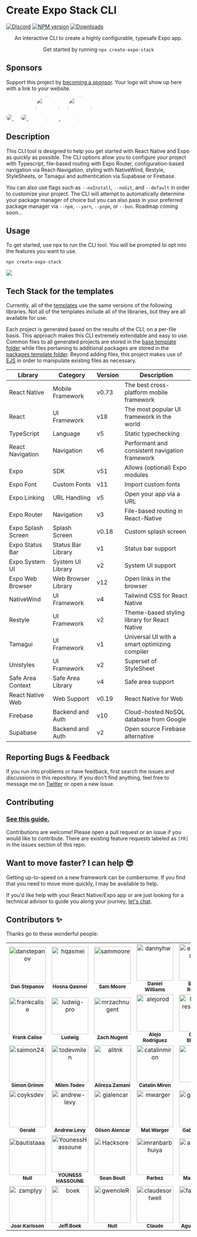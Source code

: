 # Create Expo Stack CLI

[![Discord](https://img.shields.io/discord/1173879003191459860?color=%235865F2&label=Discord&logo=discord&logoColor=%23fff)](https://expostack.dev/discord) [![NPM version][npm-image]][npm-url]
[![Downloads][downloads-image]][npm-url]

<p align="center">
  An interactive CLI to create a highly configurable, typesafe Expo app.
</p>

<p align="center">
  Get started by running <code>npx create-expo-stack</code>

## Sponsors

Support this project by <a href="https://github.com/sponsors/danstepanov" target="_blank">becoming a sponsor</a>. Your logo will show up here with a link to your website.

<a href="https://galaxies.dev/" target="_blank" style="margin-top: 10px;margin-right: 10px; margin-bottom: 10px;" >
  <img src="https://expostack.dev/galaxies-logo.svg"  style="border-radius: 50%;">
</a>
<a href="https://expo.dev/" target="_blank" style="margin: 10px;">
  <img src="https://expostack.dev/expo-logo.svg"  style="border-radius: 50%;">
</a>
<a href="https://github.com/derkweijers" target="_blank" style="margin: 10px;">
  <img src="https://avatars.githubusercontent.com/u/11644998?v=4" height="64" width="64" style="border-radius: 50%;">
</a>
<a href="https://paradigmpost.com" target="_blank" style="margin: 10px;">
  <img src="https://expostack.dev/paradigmpost.png" height="64" width="64" style="border-radius: 50%;">
</a>

## Description

This CLI tool is designed to help you get started with React Native and Expo as quickly as possible. The CLI options allow you to configure your project with Typescript, file-based routing with Expo Router, configuration-based navigation via React-Navigation, styling with NativeWind, Restyle, StyleSheets, or Tamagui and authentication via Supabase or Firebase.

You can also use flags such as `--noInstall`, `--noGit`, and `--default` in order to customize your project. The CLI will attempt to automatically determine your package manager of choice but you can also pass in your preferred package manager via `--npm`, `--yarn`, `--pnpm`, or `--bun`. Roadmap coming soon...

## Usage

To get started, use npx to run the CLI tool. You will be prompted to opt into the features you want to use.

`npx create-expo-stack`

<img src="https://github.com/roninoss/create-expo-stack/assets/5482800/e709dd66-cb9b-463c-91f9-b842bb80585c" />

## Tech Stack for the templates

Currently, all of the [templates](https://github.com/roninoss/create-expo-stack/tree/main/cli/src/templates) use the same versions of the following libraries. Not all of the templates include all of the libraries, but they are all available for use.

Each project is generated based on the results of the CLI, on a per-file basis. This approach makes this CLI extremely extendable and easy to use. Common files to all generated projects are stored in the [base template folder](https://github.com/roninoss/create-expo-stack/tree/main/cli/src/templates/base) while files pertaining to additional packages are stored in the [packages template folder](https://github.com/roninoss/create-expo-stack/tree/main/cli/src/templates/packages). Beyond adding files, this project makes use of [EJS](https://ejs.co/) in order to manipulate existing files as necessary.

| Library            | Category            | Version | Description                                    |
| ------------------ | ------------------- | ------- | ---------------------------------------------- |
| React Native       | Mobile Framework    | v0.73   | The best cross-platform mobile framework       |
| React              | UI Framework        | v18     | The most popular UI framework in the world     |
| TypeScript         | Language            | v5      | Static typechecking                            |
| React Navigation   | Navigation          | v6      | Performant and consistent navigation framework |
| Expo               | SDK                 | v51     | Allows (optional) Expo modules                 |
| Expo Font          | Custom Fonts        | v11     | Import custom fonts                            |
| Expo Linking       | URL Handling        | v5      | Open your app via a URL                        |
| Expo Router        | Navigation          | v3      | File-based routing in React-Native             |
| Expo Splash Screen | Splash Screen       | v0.18   | Custom splash screen                           |
| Expo Status Bar    | Status Bar Library  | v1      | Status bar support                             |
| Expo System UI     | System UI Library   | v2      | System UI support                              |
| Expo Web Browser   | Web Browser Library | v12     | Open links in the browser                      |
| NativeWind         | UI Framework        | v4      | Tailwind CSS for React Native                  |
| Restyle            | UI Framework        | v2      | Theme-based styling library for React Native   |
| Tamagui            | UI Framework        | v1      | Universal UI with a smart optimizing compiler  |
| Unistyles          | UI Framework        | v2      | Superset of StyleSheet                         |
| Safe Area Context  | Safe Area Library   | v4      | Safe area support                              |
| React Native Web   | Web Support         | v0.19   | React Native for Web                           |
| Firebase           | Backend and Auth    | v10     | Cloud-hosted NoSQL database from Google        |
| Supabase           | Backend and Auth    | v2      | Open source Firebase alternative               |

## Reporting Bugs & Feedback

If you run into problems or have feedback, first search the issues and discussions in this repository. If you don't find anything, feel free to message me on [Twitter](https://twitter.com/danstepanov) or open a new issue.

## Contributing

### [See this guide.](https://github.com/roninoss/create-expo-stack/blob/main/contributing.md)

Contributions are welcome! Please open a pull request or an issue if you would like to contribute. There are existing feature requests labeled as `[FR]` in the issues section of this repo.

## Want to move faster? I can help 😎

Getting up-to-speed on a new framework can be cumbersome. If you find that you need to move more quickly, I may be available to help.

If you'd like help with your React Native/Expo app or are just looking for a technical advisor to guide you along your journey, [let's chat](https://twitter.com/danstepanov).

## Contributors ✨

Thanks go to these wonderful people:

<!-- readme: contributors -start -->
<table>
<tr>
    <td align="center">
        <a href="https://github.com/danstepanov">
            <img src="https://avatars.githubusercontent.com/u/5482800?v=4" width="100;" alt="danstepanov"/>
            <br />
            <sub><b>Dan Stepanov</b></sub>
        </a>
    </td>
    <td align="center">
        <a href="https://github.com/hqasmei">
            <img src="https://avatars.githubusercontent.com/u/39573679?v=4" width="100;" alt="hqasmei"/>
            <br />
            <sub><b>Hosna Qasmei</b></sub>
        </a>
    </td>
    <td align="center">
        <a href="https://github.com/sammoore">
            <img src="https://avatars.githubusercontent.com/u/2035492?v=4" width="100;" alt="sammoore"/>
            <br />
            <sub><b>Sam Moore</b></sub>
        </a>
    </td>
    <td align="center">
        <a href="https://github.com/dannyhw">
            <img src="https://avatars.githubusercontent.com/u/3481514?v=4" width="100;" alt="dannyhw"/>
            <br />
            <sub><b>Daniel Williams</b></sub>
        </a>
    </td>
    <td align="center">
        <a href="https://github.com/ernestoresende">
            <img src="https://avatars.githubusercontent.com/u/55156145?v=4" width="100;" alt="ernestoresende"/>
            <br />
            <sub><b>Ernesto Resende</b></sub>
        </a>
    </td>
    <td align="center">
        <a href="https://github.com/PickleNik">
            <img src="https://avatars.githubusercontent.com/u/31113245?v=4" width="100;" alt="PickleNik"/>
            <br />
            <sub><b>Null</b></sub>
        </a>
    </td></tr>
<tr>
    <td align="center">
        <a href="https://github.com/frankcalise">
            <img src="https://avatars.githubusercontent.com/u/374022?v=4" width="100;" alt="frankcalise"/>
            <br />
            <sub><b>Frank Calise</b></sub>
        </a>
    </td>
    <td align="center">
        <a href="https://github.com/ludwig-pro">
            <img src="https://avatars.githubusercontent.com/u/62896243?v=4" width="100;" alt="ludwig-pro"/>
            <br />
            <sub><b>Ludwig</b></sub>
        </a>
    </td>
    <td align="center">
        <a href="https://github.com/mrzachnugent">
            <img src="https://avatars.githubusercontent.com/u/63797719?v=4" width="100;" alt="mrzachnugent"/>
            <br />
            <sub><b>Zach Nugent</b></sub>
        </a>
    </td>
    <td align="center">
        <a href="https://github.com/alejorod">
            <img src="https://avatars.githubusercontent.com/u/6730160?v=4" width="100;" alt="alejorod"/>
            <br />
            <sub><b>Alejo Rodriguez</b></sub>
        </a>
    </td>
    <td align="center">
        <a href="https://github.com/kratos-respawned">
            <img src="https://avatars.githubusercontent.com/u/87561983?v=4" width="100;" alt="kratos-respawned"/>
            <br />
            <sub><b>Gaurav Bhandari</b></sub>
        </a>
    </td>
    <td align="center">
        <a href="https://github.com/finnbayer">
            <img src="https://avatars.githubusercontent.com/u/115630860?v=4" width="100;" alt="finnbayer"/>
            <br />
            <sub><b>Finn Bayer</b></sub>
        </a>
    </td></tr>
<tr>
    <td align="center">
        <a href="https://github.com/saimon24">
            <img src="https://avatars.githubusercontent.com/u/2514208?v=4" width="100;" alt="saimon24"/>
            <br />
            <sub><b>Simon Grimm</b></sub>
        </a>
    </td>
    <td align="center">
        <a href="https://github.com/todevmilen">
            <img src="https://avatars.githubusercontent.com/u/78319110?v=4" width="100;" alt="todevmilen"/>
            <br />
            <sub><b>Milen Todev</b></sub>
        </a>
    </td>
    <td align="center">
        <a href="https://github.com/alitnk">
            <img src="https://avatars.githubusercontent.com/u/35243344?v=4" width="100;" alt="alitnk"/>
            <br />
            <sub><b>Alireza Zamani</b></sub>
        </a>
    </td>
    <td align="center">
        <a href="https://github.com/catalinmiron">
            <img src="https://avatars.githubusercontent.com/u/2805320?v=4" width="100;" alt="catalinmiron"/>
            <br />
            <sub><b>Catalin Miron</b></sub>
        </a>
    </td>
    <td align="center">
        <a href="https://github.com/b0iq">
            <img src="https://avatars.githubusercontent.com/u/106549013?v=4" width="100;" alt="b0iq"/>
            <br />
            <sub><b>Null</b></sub>
        </a>
    </td>
    <td align="center">
        <a href="https://github.com/Savinvadim1312">
            <img src="https://avatars.githubusercontent.com/u/16936043?v=4" width="100;" alt="Savinvadim1312"/>
            <br />
            <sub><b>Savin Vadim</b></sub>
        </a>
    </td></tr>
<tr>
    <td align="center">
        <a href="https://github.com/coyksdev">
            <img src="https://avatars.githubusercontent.com/u/19565694?v=4" width="100;" alt="coyksdev"/>
            <br />
            <sub><b>Gerald</b></sub>
        </a>
    </td>
    <td align="center">
        <a href="https://github.com/andrew-levy">
            <img src="https://avatars.githubusercontent.com/u/29075740?v=4" width="100;" alt="andrew-levy"/>
            <br />
            <sub><b>Andrew Levy</b></sub>
        </a>
    </td>
    <td align="center">
        <a href="https://github.com/gialencar">
            <img src="https://avatars.githubusercontent.com/u/11895696?v=4" width="100;" alt="gialencar"/>
            <br />
            <sub><b>Gilson Alencar</b></sub>
        </a>
    </td>
    <td align="center">
        <a href="https://github.com/mwarger">
            <img src="https://avatars.githubusercontent.com/u/686823?v=4" width="100;" alt="mwarger"/>
            <br />
            <sub><b>Mat Warger</b></sub>
        </a>
    </td>
    <td align="center">
        <a href="https://github.com/gabimoncha">
            <img src="https://avatars.githubusercontent.com/u/39256258?v=4" width="100;" alt="gabimoncha"/>
            <br />
            <sub><b>Gabimoncha</b></sub>
        </a>
    </td>
    <td align="center">
        <a href="https://github.com/debugtheworldbot">
            <img src="https://avatars.githubusercontent.com/u/62830430?v=4" width="100;" alt="debugtheworldbot"/>
            <br />
            <sub><b>Pipizhu</b></sub>
        </a>
    </td></tr>
<tr>
    <td align="center">
        <a href="https://github.com/bautistaaa">
            <img src="https://avatars.githubusercontent.com/u/3660667?v=4" width="100;" alt="bautistaaa"/>
            <br />
            <sub><b>Null</b></sub>
        </a>
    </td>
    <td align="center">
        <a href="https://github.com/YounessHassoune">
            <img src="https://avatars.githubusercontent.com/u/36106440?v=4" width="100;" alt="YounessHassoune"/>
            <br />
            <sub><b>YOUNESS HASSOUNE</b></sub>
        </a>
    </td>
    <td align="center">
        <a href="https://github.com/Hacksore">
            <img src="https://avatars.githubusercontent.com/u/996134?v=4" width="100;" alt="Hacksore"/>
            <br />
            <sub><b>Sean Boult</b></sub>
        </a>
    </td>
    <td align="center">
        <a href="https://github.com/imranbarbhuiya">
            <img src="https://avatars.githubusercontent.com/u/74945038?v=4" width="100;" alt="imranbarbhuiya"/>
            <br />
            <sub><b>Parbez</b></sub>
        </a>
    </td>
    <td align="center">
        <a href="https://github.com/asapMaki">
            <img src="https://avatars.githubusercontent.com/u/30200380?v=4" width="100;" alt="asapMaki"/>
            <br />
            <sub><b>Mahir Kadić</b></sub>
        </a>
    </td>
    <td align="center">
        <a href="https://github.com/Joehoel">
            <img src="https://avatars.githubusercontent.com/u/31251240?v=4" width="100;" alt="Joehoel"/>
            <br />
            <sub><b>Joël Kuijper</b></sub>
        </a>
    </td></tr>
<tr>
    <td align="center">
        <a href="https://github.com/zamplyy">
            <img src="https://avatars.githubusercontent.com/u/26258710?v=4" width="100;" alt="zamplyy"/>
            <br />
            <sub><b>Joar Karlsson</b></sub>
        </a>
    </td>
    <td align="center">
        <a href="https://github.com/boek">
            <img src="https://avatars.githubusercontent.com/u/1250545?v=4" width="100;" alt="boek"/>
            <br />
            <sub><b>Jeff Boek</b></sub>
        </a>
    </td>
    <td align="center">
        <a href="https://github.com/gwenoleR">
            <img src="https://avatars.githubusercontent.com/u/10418241?v=4" width="100;" alt="gwenoleR"/>
            <br />
            <sub><b>Null</b></sub>
        </a>
    </td>
    <td align="center">
        <a href="https://github.com/claudesortwell">
            <img src="https://avatars.githubusercontent.com/u/41422239?v=4" width="100;" alt="claudesortwell"/>
            <br />
            <sub><b>Claude</b></sub>
        </a>
    </td>
    <td align="center">
        <a href="https://github.com/falcoagustin">
            <img src="https://avatars.githubusercontent.com/u/15353019?v=4" width="100;" alt="falcoagustin"/>
            <br />
            <sub><b>Agustin Falco</b></sub>
        </a>
    </td></tr>
</table>
<!-- readme: contributors -end -->

[downloads-image]: https://img.shields.io/npm/dm/create-expo-stack?color=364fc7&logoColor=364fc7
[npm-url]: https://www.npmjs.com/package/create-expo-stack
[npm-image]: https://img.shields.io/npm/v/create-expo-stack?color=0b7285&logoColor=0b7285
